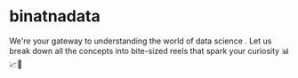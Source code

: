 # binatnadata
We're your gateway to understanding the world of data science . Let us break down all the concepts into bite-sized reels that spark your curiosity 📊📈📁
